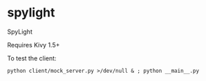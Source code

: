 spylight
========

SpyLight

Requires Kivy 1.5+

To test the client:
```
python client/mock_server.py >/dev/null & ; python __main__.py
```
